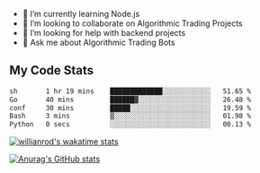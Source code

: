 
- 🌱 I’m currently learning Node.js
- 👯 I’m looking to collaborate on Algorithmic Trading Projects
- 🤔 I’m looking for help with backend projects
- 💬 Ask me about Algorithmic Trading Bots

## My Code Stats

<!--START_SECTION:waka-->

```txt
sh       1 hr 19 mins    █████████████░░░░░░░░░░░░   51.65 %
Go       40 mins         ██████▓░░░░░░░░░░░░░░░░░░   26.48 %
conf     30 mins         █████░░░░░░░░░░░░░░░░░░░░   19.59 %
Bash     3 mins          ▒░░░░░░░░░░░░░░░░░░░░░░░░   01.98 %
Python   0 secs          ░░░░░░░░░░░░░░░░░░░░░░░░░   00.13 %
```

<!--END_SECTION:waka-->

[![willianrod's wakatime stats](https://github-readme-stats.vercel.app/api/wakatime?username=holdandup&layout=compact&theme=react&custom_title=Wakatime%20All%20Time%20Stats&langs_count=8)](https://github.com/anuraghazra/github-readme-stats)

[![Anurag's GitHub stats](https://github-readme-stats.vercel.app/api?username=Kevinbarrero)](https://github.com/anuraghazra/github-readme-stats)




